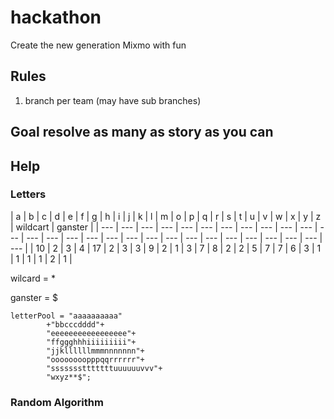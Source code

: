 # hackathon
Create the new generation Mixmo with fun


## Rules
1. branch per team (may have sub branches)

## Goal resolve as many as story as you can

## Help

### Letters

| a | b | c | d | e | f | g | h | i | j | k | l | m | o | p | q | r | s | t | u | v | w | x | y | z | wildcart | ganster |
| --- | --- | --- | --- | --- | --- | --- | --- | --- | --- | --- | --- | --- | --- | --- | --- | --- | --- | --- | --- | --- | --- | --- | --- | --- | --- | --- | --- |
| 10 | 2 | 3 | 4 | 17 | 2 | 3 | 3 | 9 | 2 | 1 | 3 | 7 | 8 | 2 | 2 | 5 | 7 | 7 | 6 | 3 | 1 | 1 | 1 | 1 | 2 |  1 |


wilcard = *

ganster = $

```
letterPool = "aaaaaaaaaa"
        +"bbcccdddd"+
        "eeeeeeeeeeeeeeeee"+
        "ffggghhhiiiiiiiii"+
        "jjkllllllmmmnnnnnnn"+
        "oooooooopppqqrrrrrr"+
        "ssssssstttttttuuuuuuvvv"+
        "wxyz**$";
```

### Random Algorithm
